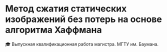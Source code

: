 # Метод сжатия статических изображений без потерь на основе алгоритма Хаффмана

🎓 Выпускная квалификационная работа магистра. МГТУ им. Баумана.
